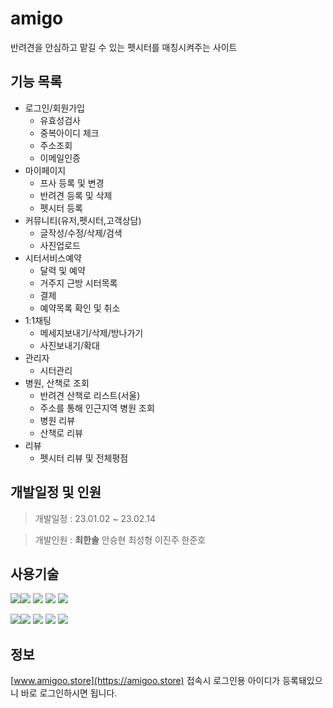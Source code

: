 # amigo

반려견을 안심하고 맡길 수 있는 펫시터를 매칭시켜주는 사이트

## 기능 목록

* 로그인/회원가입
  * 유효성검사
  * 중복아이디 체크
  * 주소조회
  * 이메일인증
* 마이페이지
  * 프사 등록 및 변경 
  * 반려견 등록 및 삭제
  * 펫시터 등록
* 커뮤니티(유저,펫시터,고객상담)
  * 글작성/수정/삭제/검색
  * 사진업로드
* 시터서비스예약
  * 달력 및 예약
  * 거주지 근방 시터목록
  * 결제
  * 예약목록 확인 및 취소
* 1:1채팅
  * 메세지보내기/삭제/방나가기
  * 사진보내기/확대
* 관리자
  * 시터관리
* 병원, 산책로 조회
  * 반려견 산책로 리스트(서울)
  * 주소를 통해 인근지역 병원 조회
  * 병원 리뷰
  * 산책로 리뷰
* 리뷰
  * 펫시터 리뷰 및 전체평점

## 개발일정 및 인원

> 개발일정 : 23.01.02 ~ 23.02.14

> <p>개발인원 : <b>최한솔</b> 안승현 최성형 이진주 한준호</p>

## 사용기술

<img src="https://img.shields.io/badge/HTML5-E34F26?style=for-the-badge&logo=HTML5&logoColor=white"><img src="https://img.shields.io/badge/CSS3-1572B6?style=for-the-badge&logo=CSS3&logoColor=white">
<img src="https://img.shields.io/badge/JS-F7DF1E?style=for-the-badge&logo=JavaScript&logoColor=white">
<img src="https://img.shields.io/badge/jQuery-0769AD?style=for-the-badge&logo=jQuery&logoColor=white">
<img src="https://img.shields.io/badge/Bootstrap-7952B3?style=for-the-badge&logo=Bootstrap&logoColor=white">

<img src="https://img.shields.io/badge/Spring-6DB33F?style=for-the-badge&logo=Spring&logoColor=white"><img src="https://img.shields.io/badge/Tomcat-F8DC75?style=for-the-badge&logo=ApacheTomcat&logoColor=white">
<img src="https://img.shields.io/badge/MariaDB-003545?style=for-the-badge&logo=MariaDB&logoColor=white">
<img src="https://img.shields.io/badge/Python-3776AB?style=for-the-badge&logo=Python&logoColor=white">
<img src="https://img.shields.io/badge/Amazon EC2-FF9900?style=for-the-badge&logo=Amazon EC2&logoColor=white">

## 정보

[www.amigoo.store](https://amigoo.store) 
접속시 로그인용 아이디가 등록돼있으니 바로 로그인하시면 됩니다.


